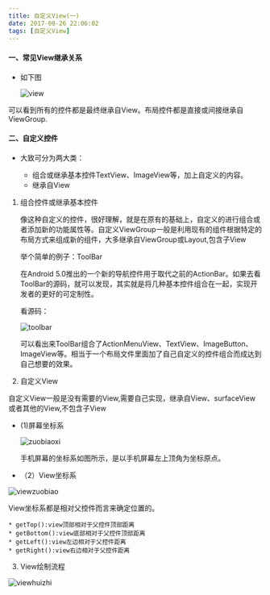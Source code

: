 ```yaml
---
title: 自定义View(一)
date: 2017-08-26 22:06:02
tags: [自定义View]
---
```


#### 一、常见View继承关系

* 如下图
	
	![view](http://ot29getcp.bkt.clouddn.com/view%E7%BB%A7%E6%89%BF.png)
	
可以看到所有的控件都是最终继承自View。布局控件都是直接或间接继承自ViewGroup.

#### 二、自定义控件

* 大致可分为两大类：
	
	* 组合或继承基本控件TextView、ImageView等，加上自定义的内容。
	* 继承自View

	 
	
1. 组合控件或继承基本控件

	像这种自定义的控件，很好理解，就是在原有的基础上，自定义的进行组合或者添加新的功能属性等。自定义ViewGroup一般是利用现有的组件根据特定的布局方式来组成新的组件，大多继承自ViewGroup或Layout,包含子View
	
	举个简单的例子：ToolBar
	
	在Android 5.0推出的一个新的导航控件用于取代之前的ActionBar。如果去看ToolBar的源码，就可以发现，其实就是将几种基本控件组合在一起，实现开发者的更好的可定制性。
	
	看源码：
	
	![toolbar](http://ot29getcp.bkt.clouddn.com/images/toolbar.png)
	
	可以看出来ToolBar组合了ActionMenuView、TextView、ImageButton、ImageView等。相当于一个布局文件里面加了自己自定义的控件组合而成达到自己想要的效果。
	
	
2. 自定义View

 自定义View一般是没有需要的View,需要自己实现，继承自View、surfaceView或者其他的View,不包含子View

 * (1)屏幕坐标系

 	![zuobiaoxi](http://ot29getcp.bkt.clouddn.com/images/zuobiaoxi.png)
 	
 	手机屏幕的坐标系如图所示，是以手机屏幕左上顶角为坐标原点。
 * （2）View坐标系
 
 ![viewzuobiao](http://ot29getcp.bkt.clouddn.com/images/viewzuobiao.png)
 
 View坐标系都是相对父控件而言来确定位置的。
 	
 	* getTop():view顶部相对于父控件顶部距离
 	* getBottom():view底部相对于父控件顶部距离
 	* getLeft():view左边相对于父控件距离
 	* getRight():view右边相对于父控件距离
 	
 	
 	
3. View绘制流程

![viewhuizhi](http://ot29getcp.bkt.clouddn.com/images/customview.jpg)

 